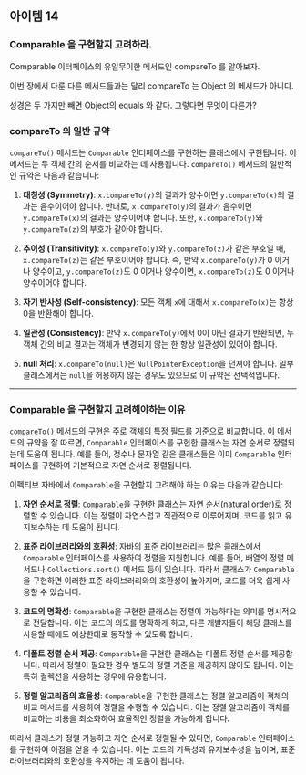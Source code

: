 ## 아이템 14

### Comparable 을 구현할지 고려하라.

Comparable 이터페이스의 유일무이한 메서드인 compareTo 를 알아보자.

이번 장에서 다룬 다른 메서드들과는 달리 compareTo 는 Object 의 메서드가 아니다. 

성경은 두 가지만 빼면 Object의 equals 와 같다. 그렇다면 무엇이 다른가?



### compareTo 의 일반 규약

`compareTo()` 메서드는 `Comparable` 인터페이스를 구현하는 클래스에서 구현됩니다.
이 메서드는 두 객체 간의 순서를 비교하는 데 사용됩니다. 
`compareTo()` 메서드의 일반적인 규약은 다음과 같습니다:


1. **대칭성 (Symmetry)**: `x.compareTo(y)`의 결과가 양수이면 `y.compareTo(x)`의 결과는 음수이어야 합니다.
반대로, `x.compareTo(y)`의 결과가 음수이면 `y.compareTo(x)`의 결과는 양수이어야 합니다.
또한, `x.compareTo(y)`와 `y.compareTo(z)`의 부호가 같아야 합니다.


2. **추이성 (Transitivity)**: `x.compareTo(y)`와 `y.compareTo(z)`가 같은 부호일 때, 
`x.compareTo(z)`는 같은 부호이어야 합니다. 즉, 만약 `x.compareTo(y)`가 0 이거나 양수이고,
`y.compareTo(z)`도 0 이거나 양수이면, `x.compareTo(z)`도 0 이거나 양수이어야 합니다.


3. **자기 반사성 (Self-consistency)**: 모든 객체 `x`에 대해서 `x.compareTo(x)`는 항상 0을 반환해야 합니다.


4. **일관성 (Consistency)**: 만약 `x.compareTo(y)`에서 0이 아닌 결과가 반환되면, 
두 객체 간의 비교 결과는 객체가 변경되지 않는 한 항상 일관성이 있어야 합니다.


5. **null 처리**: `x.compareTo(null)`은 `NullPointerException`을 던져야 합니다. 
일부 클래스에서는 `null`을 허용하지 않는 경우도 있으므로 이 규약은 선택적입니다.

---
### Comparable 을 구현할지 고려해야하는 이유

`compareTo()` 메서드의 구현은 주로 객체의 특정 필드를 기준으로 비교합니다.
이 메서드의 규약을 잘 따르면, `Comparable` 인터페이스를 구현한 클래스는 자연 순서로 정렬되는데 도움이 됩니다.
예를 들어, 정수나 문자열 같은 클래스들은 이미 `Comparable` 인터페이스를 구현하여 기본적으로 자연 순서로 정렬됩니다.


이펙티브 자바에서 `Comparable`을 구현할지 고려해야 하는 이유는 다음과 같습니다:

1. **자연 순서로 정렬**: `Comparable`을 구현한 클래스는 자연 순서(natural order)로 정렬할 수 있습니다. 
이는 정렬이 자연스럽고 직관적으로 이루어지며, 코드를 읽고 유지보수하는 데 도움이 됩니다.


2. **표준 라이브러리와의 호환성**: 자바의 표준 라이브러리는 많은 클래스에서 `Comparable` 인터페이스를 사용하여 정렬을 지원합니다. 예를 들어, 배열의 정렬 메서드나 `Collections.sort()` 메서드 등이 있습니다. 따라서 클래스가 `Comparable`을 구현하면 이러한 표준 라이브러리와의 호환성이 높아지며, 코드를 더욱 쉽게 사용할 수 있습니다.


3. **코드의 명확성**: `Comparable`을 구현한 클래스는 정렬이 가능하다는 의미를 명시적으로 전달합니다. 
이는 코드의 의도를 명확하게 하고, 다른 개발자들이 해당 클래스를 사용할 때에도 예상한대로 동작할 수 있도록 합니다.


4. **디폴트 정렬 순서 제공**: `Comparable`을 구현한 클래스는 디폴트 정렬 순서를 제공합니다.
따라서 정렬이 필요한 경우 별도의 정렬 기준을 제공하지 않아도 됩니다.
이는 특히 컬렉션을 사용하는 경우에 유용합니다.


5. **정렬 알고리즘의 효율성**: `Comparable`을 구현한 클래스는 정렬 알고리즘이 객체의 비교 메서드를 사용하여 정렬을 수행할 수 있습니다. 
이는 정렬 알고리즘이 객체를 비교하는 비용을 최소화하여 효율적인 정렬을 가능하게 합니다.


따라서 클래스가 정렬 가능하고 자연 순서로 정렬될 수 있다면,
`Comparable` 인터페이스를 구현하여 이점을 얻을 수 있습니다. 
이는 코드의 가독성과 유지보수성을 높이며, 표준 라이브러리와의 호환성을 유지하는 데 도움이 됩니다.